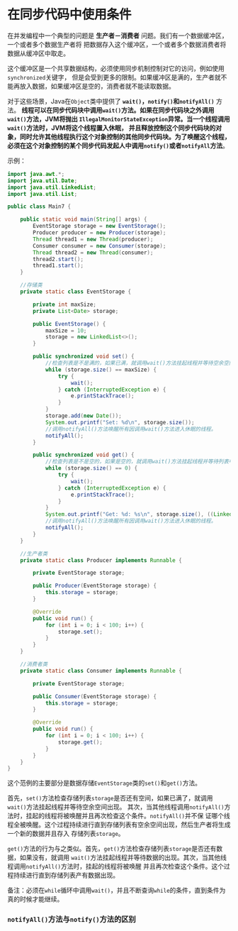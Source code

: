 在同步代码中使用条件
=====================================================
在并发编程中一个典型的问题是 **生产者－消费者** 问题。我们有一个数据缓冲区，一个或者多个数据生产者将
把数据存入这个缓冲区，一个或者多个数据消费者将数据从缓冲区中取走。

这个缓冲区是一个共享数据结构，必须使用同步机制控制对它的访问，例如使用`synchronized`关键字，
但是会受到更多的限制。如果缓冲区是满的，生产者就不能再放入数据，如果缓冲区是空的，消费者就不能读取数据。

对于这些场景，Java在`Object`类中提供了 **`wait()`，`notify()`和`notifyAll()`** 方法。
**线程可以在同步代码块中调用`wait()`方法。如果在同步代码块之外调用`wait()`方法，JVM将抛出
`IllegalMonitorStateException`异常。当一个线程调用`wait()`方法时，JVM将这个线程置入休眠，
并且释放控制这个同步代码块的对象，同时允许其他线程执行这个对象控制的其他同步代码块。为了唤醒这个线程，
必须在这个对象控制的某个同步代码发起人中调用`notify()`或者`notifyAll`方法**。

示例：
```java
import java.awt.*;
import java.util.Date;
import java.util.LinkedList;
import java.util.List;

public class Main7 {

    public static void main(String[] args) {
        EventStorage storage = new EventStorage();
        Producer producer = new Producer(storage);
        Thread thread1 = new Thread(producer);
        Consumer consumer = new Consumer(storage);
        Thread thread2 = new Thread(consumer);
        thread2.start();
        thread1.start();
    }

    //存储类
    private static class EventStorage {

        private int maxSize;
        private List<Date> storage;

        public EventStorage() {
            maxSize = 10;
            storage = new LinkedList<>();
        }

        public synchronized void set() {
            //检查列表是不是满的，如果已满，就调用wait()方法挂起线程并等待空余空间的出现。
            while (storage.size() == maxSize) {
                try {
                    wait();
                } catch (InterruptedException e) {
                    e.printStackTrace();
                }
            }
            storage.add(new Date());
            System.out.printf("Set: %d\n", storage.size());
            //调用notifyAll()方法唤醒所有因调用wait()方法进入休眠的线程。
            notifyAll();
        }

        public synchronized void get() {
            //检查列表是不是空的，如果是空的，就调用wait()方法挂起线程并等待列表中的数据出现。
            while (storage.size() == 0) {
                try {
                    wait();
                } catch (InterruptedException e) {
                    e.printStackTrace();
                }
            }
            System.out.printf("Get: %d: %s\n", storage.size(), ((LinkedList<?>) storage).poll());
            //调用notifyAll()方法唤醒所有因调用wait()方法进入休眠的线程。
            notifyAll();
        }
    }

    //生产者类
    private static class Producer implements Runnable {

        private EventStorage storage;

        public Producer(EventStorage storage) {
            this.storage = storage;
        }

        @Override
        public void run() {
            for (int i = 0; i < 100; i++) {
                storage.set();
            }
        }
    }

    //消费者类
    private static class Consumer implements Runnable {

        private EventStorage storage;

        public Consumer(EventStorage storage) {
            this.storage = storage;
        }

        @Override
        public void run() {
            for (int i = 0; i < 100; i++) {
                storage.get();
            }
        }
    }
}
```
这个范例的主要部分是数据存储`EventStorage`类的`set()`和`get()`方法。

首先，`set()`方法检查存储列表`storage`是否还有空间，如果已满了，就调用`wait()`方法挂起线程并等待空余空间出现。
其次，当其他线程调用`notifyAll()`方法时，挂起的线程将被唤醒并且再次检查这个条件。`notifyAll()`并不保
证哪个线程全被唤醒。这个过程持续进行直到存储列表有空余空间出现，然后生产者将生成一个新的数据并且存入
存储列表`storage`。

`get()`方法的行为与之类似。首先，`get()`方法检查存储列表`storage`是否还有数据，如果没有，就调用
`wait()`方法挂起线程并等待数据的出现。其次，当其他线程调用`notifyAll()`方法时，挂起的线程将被唤醒
并且再次检查这个条件。这个过程持续进行直到存储列表产有数据出现。

备注：必须在`while`循环中调用`wait()`，并且不断查询`while`的条件，直到条件为真的时候才能继续。

### `notifyAll()`方法与`notify()`方法的区别
